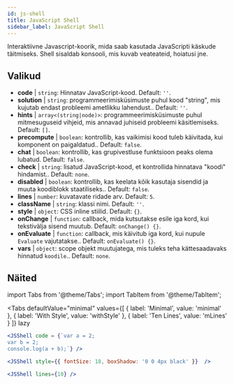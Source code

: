 ```yaml
---
id: js-shell
title: JavaScript Shell
sidebar_label: JavaScript Shell
---
```


Interaktiivne Javascript-koorik, mida saab kasutada JavaScripti käskude täitmiseks. Shell sisaldab konsooli, mis kuvab veateateid, hoiatusi jne.

## Valikud

* __code__ | `string`: Hinnatav JavaScript-kood. Default: `''`.
* __solution__ | `string`: programmeerimisküsimuste puhul kood "string", mis kujutab endast probleemi ametlikku lahendust.. Default: `''`.
* __hints__ | `array<(string|node)>`: programmeerimisküsimuste puhul mitmesuguseid vihjeid, mis annavad juhiseid probleemi käsitlemiseks. Default: `[]`.
* __precompute__ | `boolean`: kontrollib, kas vaikimisi kood tuleb käivitada, kui komponent on paigaldatud.. Default: `false`.
* __chat__ | `boolean`: kontrollib, kas grupivestluse funktsioon peaks olema lubatud. Default: `false`.
* __check__ | `string`: lisatud JavaScript-kood, et kontrollida hinnatava "koodi" hindamist.. Default: `none`.
* __disabled__ | `boolean`: kontrollib, kas keelata kõik kasutaja sisendid ja muuta koodiblokk staatiliseks.. Default: `false`.
* __lines__ | `number`: kuvatavate ridade arv. Default: `5`.
* __className__ | `string`: klassi nimi. Default: `''`.
* __style__ | `object`: CSS inline stiilid. Default: `{}`.
* __onChange__ | `function`: callback, mida kutsutakse esile iga kord, kui tekstivälja sisend muutub. Default: `onChange() {}`.
* __onEvaluate__ | `function`: callback, mis käivitub iga kord, kui nupule `Evaluate` vajutatakse.. Default: `onEvaluate() {}`.
* __vars__ | `object`: scope objekt muutujatega, mis tuleks teha kättesaadavaks hinnatud `koodile`.. Default: `none`.


## Näited

import Tabs from '@theme/Tabs';
import TabItem from '@theme/TabItem';

<Tabs
    defaultValue="minimal"
    values={[
        { label: 'Minimal', value: 'minimal' },
        { label: 'With Style', value: 'withStyle' },
        { label: 'Ten Lines', value: 'mLines' }
    ]}
    lazy
>

<TabItem value="minimal">

```jsx live
<JSShell code = {`var a = 2; 
var b = 2;
console.log(a + b);`} />
```

</TabItem>

<TabItem value="withStyle">

```jsx live
<JSShell style={{ fontSize: 18, boxShadow: '0 0 4px black' }}  />
```

</TabItem>

<TabItem value="mLines">

```jsx live
<JSShell lines={10} />
```

</TabItem>

</Tabs>




